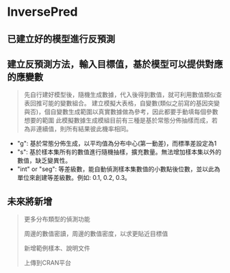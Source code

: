 # InversePred

已建立好的模型進行反預測
------------------------------
建立反預測方法，輸入目標值，基於模型可以提供對應的應變數
------------------------------

> 先自行建好模型後，隨機生成數據，代入後得到數值，就可利用數值類似查表回推可能的變數組合。
> 建立模擬大表格，自變數(類似之前寫的基因突變與否)，個自變數生成範圍以真實數據做為參考，因此都要手動填每個參數想要的範圍
> 此模擬數據生成模組目前有三種是基於常態分佈抽樣而成，若為非連續值，則所有結果彼此機率相同。
> 
- "g": 基於常態分佈生成，以平均值為分布中心(第一動差)，而標準差設定為1
- "s": 基於樣本集所有的數值進行隨機抽樣，擴充數量。無法增加樣本集以外的數值，缺乏變異性。 
- "int" or "seg": 等差級數，能自動偵測樣本集數值的小數點後位數，並以此為單位來創建等差級數。例如: 0.1, 0.2, 0.3。 


未來將新增
--------------------------------
> 更多分布類型的偵測功能
> 
> 周邊的數值密讀，周邊的數值密度，以求更貼近目標值
> 
> 新增範例樣本、說明文件
> 
> 上傳到CRAN平台
